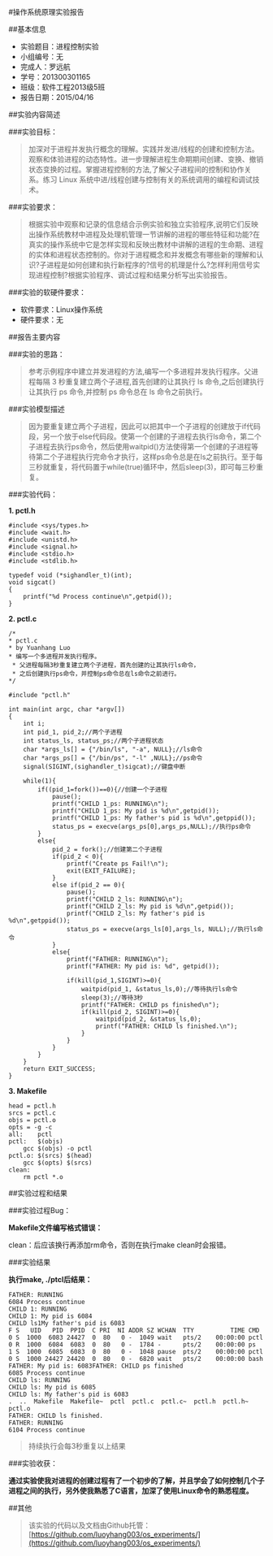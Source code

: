 #操作系统原理实验报告

##基本信息

- 实验题目：进程控制实验
- 小组编号：无
- 完成人：罗远航
- 学号：201300301165
- 班级：软件工程2013级5班
- 报告日期：2015/04/16

##实验内容简述

###实验目标：

>加深对于进程并发执行概念的理解。实践并发进/线程的创建和控制方法。观察和体验进程的动态特性。进一步理解进程生命期期间创建、变换、撤销状态变换的过程。掌握进程控制的方法,了解父子进程间的控制和协作关系。练习 Linux 系统中进/线程创建与控制有关的系统调用的编程和调试技术。

###实验要求：

>根据实验中观察和记录的信息结合示例实验和独立实验程序,说明它们反映出操作系统教材中进程及处理机管理一节讲解的进程的哪些特征和功能?在真实的操作系统中它是怎样实现和反映出教材中讲解的进程的生命期、进程的实体和进程状态控制的。你对于进程概念和并发概念有哪些新的理解和认识?子进程是如何创建和执行新程序的?信号的机理是什么?怎样利用信号实现进程控制?根据实验程序、调试过程和结果分析写出实验报告。


###实验的软硬件要求：

- 软件要求：Linux操作系统
- 硬件要求：无

##报告主要内容

###实验的思路：

>参考示例程序中建立并发进程的方法,编写一个多进程并发执行程序。父进程每隔 3 秒重复建立两个子进程,首先创建的让其执行 ls 命令,之后创建执行让其执行 ps 命令,并控制 ps 命令总在 ls 命令之前执行。

###实验模型描述

>因为要重复建立两个子进程，因此可以把其中一个子进程的创建放于if代码段，另一个放于else代码段。使第一个创建的子进程去执行ls命令，第二个子进程去执行ps命令，然后使用waitpid()方法使得第一个创建的子进程等待第二个子进程执行完命令才执行，这样ps命令总是在ls之前执行。至于每三秒就重复，将代码置于while(true)循环中，然后sleep(3)，即可每三秒重复。

###实验代码：



**1. pctl.h**


	#include <sys/types.h>
	#include <wait.h>
	#include <unistd.h>
	#include <signal.h>
	#include <stdio.h>
	#include <stdlib.h>

	typedef void (*sighandler_t)(int);
	void sigcat()
	{
		printf("%d Process continue\n",getpid());
	}


**2. pctl.c**

	/*
 	* pctl.c
 	* by Yuanhang Luo
 	* 编写一个多进程并发执行程序。
	 * 父进程每隔3秒重复建立两个子进程，首先创建的让其执行ls命令，
	 * 之后创建执行ps命令，并控制ps命令总在ls命令之前进行。
	*/

	#include "pctl.h"

	int main(int argc, char *argv[])
	{
		int i;
		int pid_1, pid_2;//两个子进程
		int status_ls, status_ps;//两个子进程状态
		char *args_ls[] = {"/bin/ls", "-a", NULL};//ls命令
		char *args_ps[] = {"/bin/ps", "-l" ,NULL};//ps命令
		signal(SIGINT,(sighandler_t)sigcat);//键盘中断
	
		while(1){
			if((pid_1=fork())==0){//创建一个子进程
				pause();
				printf("CHILD 1_ps: RUNNING\n");
				printf("CHILD 1_ps: My pid is %d\n",getpid());
				printf("CHILD 1_ps: My father's pid is %d\n",getppid());
				status_ps = execve(args_ps[0],args_ps,NULL);//执行ps命令
			}
			else{
				pid_2 = fork();//创建第二个子进程
				if(pid_2 < 0){
					printf("Create ps Fail!\n");
					exit(EXIT_FAILURE);
				}
				else if(pid_2 == 0){
					pause();
					printf("CHILD 2_ls: RUNNING\n");
					printf("CHILD 2_ls: My pid is %d\n",getpid());
					printf("CHILD 2_ls: My father's pid is %d\n",getppid());
					status_ps = execve(args_ls[0],args_ls, NULL);//执行ls命令
				}
				else{
					printf("FATHER: RUNNING\n");
					printf("FATHER: My pid is: %d", getpid());

					if(kill(pid_1,SIGINT)>=0){
						waitpid(pid_1, &status_ls,0);//等待执行ls命令
						sleep(3);//等待3秒
						printf("FATHER: CHILD ps finished\n");
						if(kill(pid_2, SIGINT)>=0){
							waitpid(pid_2, &status_ls,0);
							printf("FATHER: CHILD ls finished.\n");
						}
					}
				}
			}
		}
		return EXIT_SUCCESS;
	}


**3. Makefile**

	head = pctl.h
	srcs = pctl.c
	objs = pctl.o
	opts = -g -c
	all:	pctl
	pctl:	$(objs)
		gcc $(objs) -o pctl
	pctl.o:	$(srcs) $(head)
		gcc $(opts) $(srcs)
	clean: 
		rm pctl *.o



##实验过程和结果


###实验过程Bug：


**Makefile文件编写格式错误：**

clean：后应该换行再添加rm命令，否则在执行make clean时会报错。


###实验结果

**执行make, ./ptcl后结果：**

	FATHER: RUNNING
	6084 Process continue
	CHILD 1: RUNNING
	CHILD 1: My pid is 6084
	CHILD ls1My father's pid is 6083
	F S   UID   PID  PPID  C PRI  NI ADDR SZ WCHAN  TTY          TIME CMD
	0 S  1000  6083 24427  0  80   0 -  1049 wait   pts/2    00:00:00 pctl
	0 R  1000  6084  6083  0  80   0 -  1784 -      pts/2    00:00:00 ps
	1 S  1000  6085  6083  0  80   0 -  1048 pause  pts/2    00:00:00 pctl
	0 S  1000 24427 24420  0  80   0 -  6820 wait   pts/2    00:00:00 bash
	FATHER: My pid is: 6083FATHER: CHILD ps finished
	6085 Process continue
	CHILD ls: RUNNING
	CHILD ls: My pid is 6085
	CHILD ls: My father's pid is 6083
	.  ..  Makefile  Makefile~  pctl  pctl.c  pctl.c~  pctl.h  pctl.h~  pctl.o
	FATHER: CHILD ls finished.
	FATHER: RUNNING
	6104 Process continue

>持续执行会每3秒重复以上结果

###实验收获：

**通过实验使我对进程的创建过程有了一个初步的了解，并且学会了如何控制几个子进程之间的执行，另外使我熟悉了C语言，加深了使用Linux命令的熟悉程度。**

##其他

>该实验的代码以及文档由Github托管：
>[https://github.com/luoyhang003/os_experiments/](https://github.com/luoyhang003/os_experiments/) 